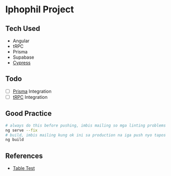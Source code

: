 # Iphophil Project

## Tech Used

- Angular
- tRPC
- Prisma
- Supabase
- [Cypress](https://www.cypress.io/)

## Todo

- [ ] [Prisma](https://www.prisma.io/) Integration
- [ ] [tRPC](https://trpc.io/) Integration

## Good Practice

```bash
# always do this before pushing, imbis mailing so mga linting problems sa kada file na yaon saindo jan
ng serve --fix
# build, imbis mailing kung ok ini sa production na iga push nyo tapos warang error
ng build
```

## References

- [Table Test](https://glebbahmutov.com/blog/cy-table/)
